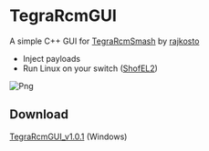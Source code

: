 # TegraRcmGUI
A simple C++ GUI for [TegraRcmSmash](https://github.com/rajkosto/TegraRcmSmash) by [rajkosto](https://github.com/rajkosto)
- Inject payloads
- Run Linux on your switch ([ShofEL2](https://github.com/fail0verflow/shofel2))

![Png](http://splatoon.eu/tuto_switch/TegraRcmGUI.png)

## Download
[TegraRcmGUI_v1.0.1](https://github.com/eliboa/TegraRcmGUI/releases/tag/1.0.1) (Windows)
